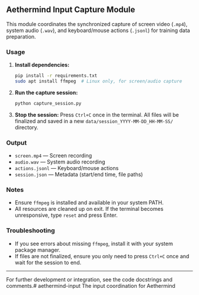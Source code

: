 ## Aethermind Input Capture Module

This module coordinates the synchronized capture of screen video (`.mp4`), system audio (`.wav`), and keyboard/mouse actions (`.jsonl`) for training data preparation.

### Usage

1. **Install dependencies:**
   ```bash
   pip install -r requirements.txt
   sudo apt install ffmpeg  # Linux only, for screen/audio capture
   ```

2. **Run the capture session:**
   ```bash
   python capture_session.py
   ```

3. **Stop the session:**
   Press `Ctrl+C` once in the terminal. All files will be finalized and saved in a new `data/session_YYYY-MM-DD_HH-MM-SS/` directory.

### Output

- `screen.mp4` — Screen recording
- `audio.wav` — System audio recording
- `actions.jsonl` — Keyboard/mouse actions
- `session.json` — Metadata (start/end time, file paths)

### Notes

- Ensure `ffmpeg` is installed and available in your system PATH.
- All resources are cleaned up on exit. If the terminal becomes unresponsive, type `reset` and press Enter.

### Troubleshooting

- If you see errors about missing `ffmpeg`, install it with your system package manager.
- If files are not finalized, ensure you only need to press `Ctrl+C` once and wait for the session to end.

---
For further development or integration, see the code docstrings and comments.# aethermind-input
The input coordination for Aethermind
